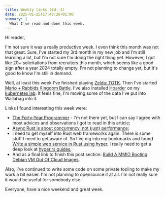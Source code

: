```yaml
---
title: Weekly links (Ed. 4)
date: 2025-01-25T17:48:28+01:00
summary: |
  What I've read and done this week.
---
```


Hi reader,

I'm not sure it was a really productive week. I even think this month was not that great. Sure, I've started my 3rd month in my new job and I'm still learning a lot, but I'm not sure I'm doing the right thing yet. However, I got like 20+ solicitations from recruiters this month, which seems like a good sign after a year 2024 totally empty. I'm not planning to change yet, but it's good to know I'm still in demand.

Well, at least this week I've finished playing [Zelda: TOTK](https://fr.wikipedia.org/wiki/The_Legend_of_Zelda:_Tears_of_the_Kingdom). Then I've started [Mario + Rabbids Kingdom Battle](https://en.wikipedia.org/wiki/Mario_%2B_Rabbids_Kingdom_Battle). I've also installed [Hoarder](https://github.com/hoarder-app/hoarder) on my [kubernetes lab](https://github.com/mycroft/k8s-home/commit/32faa6f6e83955c6c32e6cc9b2695012d8d5f6e8). It feels fine, I'm moving some of the data I've put into Wallabag into it.

Links I found interesting this week were:

- [The Forty-Year Programmer](https://codefol.io/posts/the-forty-year-programmer/) - I'm not there yet, but I can say I agree with most advices and observations I got to read in this article;
- [Async Rust is about concurrency, not (just) performance](https://kobzol.github.io/rust/2025/01/15/async-rust-is-about-concurrency.html);
- I need to get myself into Rust web frameworks again. There is some stuff I need to get aware of. So I've dig into my bookmarks and found [Write a simple web service in Rust using hyper](https://blog.logrocket.com/a-minimal-web-service-in-rust-using-hyper/). I really need to get a deep look at [hyper.rs guides](https://hyper.rs/guides/1/);
- And as a final link to finish this post section: [Build A MMIO Booting Debian VM Out Of Cloud Images](https://imil.net/blog/posts/2025/not-so-smol-debian/).

Also, I've continued to write some code on some private tooling to make my work a bit easier. I'm not planning to opensource it at all. I'm not really sure it would be useful for somebody else.

Everyone, have a nice weekend and great week.
